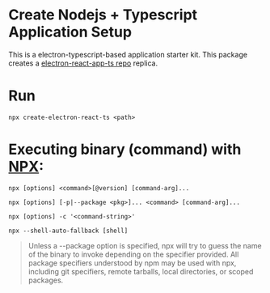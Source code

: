 # Create Nodejs + Typescript Application Setup

This is a electron-typescript-based application starter kit. This package creates a [electron-react-app-ts repo](https://github.com/jeff-pal/electron-react-app-ts.git) replica. 

# Run

```
npx create-electron-react-ts <path>
```

# Executing binary (command) with [NPX](https://www.npmjs.com/package/npx):

`npx [options] <command>[@version] [command-arg]...`

`npx [options] [-p|--package <pkg>]... <command> [command-arg]...`

`npx [options] -c '<command-string>'`

`npx --shell-auto-fallback [shell]`


> Unless a --package option is specified, npx will try to guess the name of the binary to invoke depending on the specifier provided. All package specifiers understood by npm may be used with npx, including git specifiers, remote tarballs, local directories, or scoped packages.